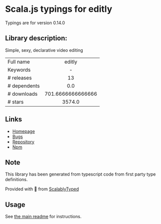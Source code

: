 
# Scala.js typings for editly

Typings are for version 0.14.0

## Library description:
Simple, sexy, declarative video editing

|                    |                 |
| ------------------ | :-------------: |
| Full name          | editly |
| Keywords           | - |
| # releases         | 13 |
| # dependents       | 0.0 |
| # downloads        | 701.6666666666666 |
| # stars            | 3574.0 |

## Links
- [Homepage](https://github.com/mifi/editly#readme)
- [Bugs](https://github.com/mifi/editly/issues)
- [Repository](https://github.com/mifi/editly)
- [Npm](https://www.npmjs.com/package/editly)
    


## Note
This library has been generated from typescript code from first party type definitions.

Provided with :purple_heart: from [ScalablyTyped](https://github.com/oyvindberg/ScalablyTyped)

## Usage
See [the main readme](../../readme.md) for instructions.


